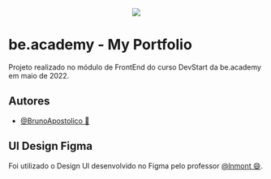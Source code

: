 
<p align="center">
   <img src="https://www.beacademy.com.br/wp-content/uploads/2019/11/Logo-Topo.png" /> 
</p>



# be.academy - My Portfolio

Projeto realizado no módulo de FrontEnd do curso DevStart da be.academy em maio de 2022.



## Autores

- [@BrunoApostolico 🚀](https://www.github.com/brunoapostolico) 


## UI Design Figma

Foi utilizado o Design UI desenvolvido no Figma pelo professor [@lnmont 😄](https://www.github.com/lnmont).

